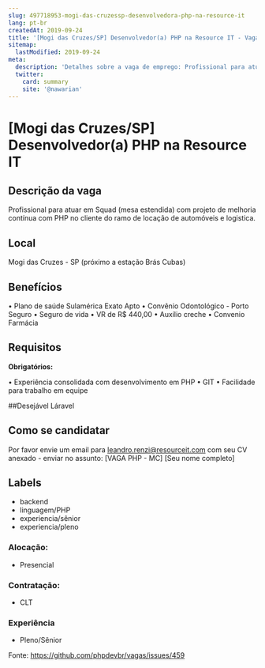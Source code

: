 ```yaml
---
slug: 497718953-mogi-das-cruzessp-desenvolvedora-php-na-resource-it
lang: pt-br
createdAt: 2019-09-24
title: '[Mogi das Cruzes/SP] Desenvolvedor(a) PHP na Resource IT - Vaga de Emprego'
sitemap:
  lastModified: 2019-09-24
meta:
  description: 'Detalhes sobre a vaga de emprego: Profissional para atuar em Squad (mesa estendida) com projeto de melhoria contínua com PHP no cliente do ramo de locação de automóveis e logistica.'
  twitter:
    card: summary
    site: '@nawarian'
---
```


# [Mogi das Cruzes/SP] Desenvolvedor(a) PHP na Resource IT

## Descrição da vaga

Profissional para atuar em Squad (mesa estendida) com projeto de melhoria contínua com PHP no cliente do ramo de locação de automóveis e logistica.

## Local
Mogi das Cruzes - SP (próximo a estação Brás Cubas)

## Benefícios

•	Plano de saúde Sulamérica Exato Apto 
•	Convênio Odontológico - Porto Seguro
•	Seguro de vida
•	VR de R$ 440,00
•	Auxílio creche
•	Convenio Farmácia

## Requisitos

**Obrigatórios:**

•    Experiência consolidada com desenvolvimento em PHP
•    GIT
•    Facilidade para trabalho em equipe

##Desejável
Láravel

## Como se candidatar

Por favor envie um email para leandro.renzi@resourceit.com com seu CV anexado - enviar no assunto: [VAGA PHP - MC] [Seu nome completo]

## Labels
- backend
- linguagem/PHP
- experiencia/sênior
- experiencia/pleno

### Alocação:
- Presencial

### Contratação:
- CLT

### Experiência
- Pleno/Sênior


Fonte: https://github.com/phpdevbr/vagas/issues/459
